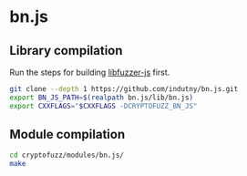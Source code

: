 # bn.js

## Library compilation

Run the steps for building [libfuzzer-js](libfuzzer-js.md) first.

```sh
git clone --depth 1 https://github.com/indutny/bn.js.git
export BN_JS_PATH=$(realpath bn.js/lib/bn.js)
export CXXFLAGS="$CXXFLAGS -DCRYPTOFUZZ_BN_JS"
```

## Module compilation

```sh
cd cryptofuzz/modules/bn.js/
make
```
